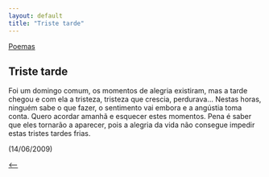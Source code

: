 ```yaml
---
layout: default
title: "Triste tarde"
--- 
```




[Poemas](./)

## Triste tarde

Foi um domingo comum, os momentos de alegria existiram, mas a tarde chegou e com ela a tristeza, tristeza que crescia, perdurava… Nestas horas, ninguém sabe o que fazer, o sentimento vai embora e a angústia toma conta. Quero acordar amanhã e esquecer estes momentos. Pena é saber que eles tornarão a aparecer, pois a alegria da vida não consegue impedir estas tristes tardes frias.

(14/06/2009)

[<--](./)